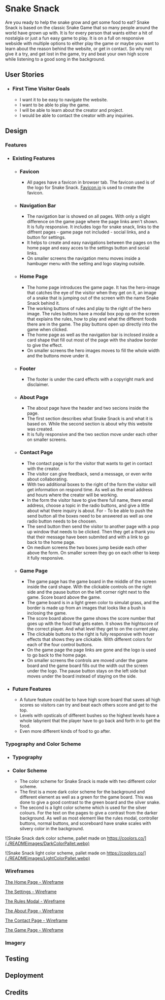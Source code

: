 # Snake Snack

Are you ready to help the snake grow and get some food to eat? 
Snake Snack is based on the classic Snake Game that so many people around the world have grown up with.
It is for every person that wants either a hit of nostalgia or just a fun easy game to play. It is on a full on responsive webside with multiple options to either play the game or maybe you want to learn about the reason behind the website, or get in contact. So why not give it a try, and get lost in the game, try and beat your own high score while listening to a good song in the background.

## __User Stories__

  - ### First Time Visitor Goals

    - I want it to be easy to navigate the website.
    - I want to be able to play the game.
    - I will be able to learn about the creator and project.
    - I would be able to contact the creator with any inquiries.
    
## __Design__

### __Features__

- ### Existing Features

  - ### Favicon
    - All pages have a favicon in browser tab. The favicon used is of the logo for Snake Snack. [Favicon.io](https://favicon.io/) is used to create the favicon.

  - ### Navigation Bar
    - The navigation bar is showed on all pages. With only a slight difference on the game page where the page links aren't shown. It is fully responsive. It includes logo for snake snack, links to the diffrent pages - game page not included - social links, and a button for settings. 
    - It helps to create and easy navigations between the pages on the home page and easy acces to the settings button and social links.
    - On smaller screens the navigation menu moves inside a hambuger menu with the setting and logo staying outside.

  - ### Home Page
    - The home page introduces the game page. It has the hero-image that catches the eye of the visitor when they get on it, an image of a snake that is jumping out of the screen with the name Snake Snack behind it. 
    - The working buttons of rules and play to the right of the hero image. The rules buttons have a modal box pop op on the screen that explains the rules, how to play and what the different foods there are in the game. The play buttons open up directly into the game when clicked. 
    - The home page as well as the navigation bar is inclosed inside a card shape that fill out most of the page with the shadow border to give the effect.
    - On smaller screens the hero images moves to fill the whole width and the buttons move under it.

  - ### Footer
    - The footer is under the card effects with a copyright mark and disclaimer.
    
  - ### About Page
    - The about page have the header and two secions inside the page.
    - The first section describes what Snake Snack is and what it is based on. While the second section is about why this website was created.
    - It is fully responsive and the two section move under each other on smaller screens. 

  - ### Contact Page
    - The contact page is for the visitor that wants to get in contact with the creator.
    - The visitor can give feedback, send a message, or even write about collaborating. 
    - With two additional boxes to the right of the form the visitor will get information on respond time. As well as the email address and hours where the creator will be working.
    - In the form the visitor have to give there full name, there email address, choose a topic in the radio buttons, and give a little about what there inquiry is about. For  - To be able to push the send button all the boxes need to be answered as well as one radio button needs to be choosen. 
    - The send button then send the visitor to another page with a pop up window that needs to be clicked. Then they get a thank you that their message have been submited and with a link to go back to the home page.
    - On medium screens the two boxes jump beside each other above the form. On smaller screen they go on each other to keep it fully responsive.

  - ### Game Page
    - The game page has the game board in the middle of the screen inside the card shape. With the clickable controls on the right side and the pause button on the left corner right next to the game. Score board above the game.
    - The game board is in a light green color to simulat grass, and the border is made up from an images that looks like a bush is inclosing the game. 
    - The score board above the game shows the score number that goes up with the food that gets eaten. It shows the hightscore of the correct player. And what level they get to on the current play.
    - The clickable buttons to the right is fully responsive with hover effects that shows they are clickable. With different colors for each of the four control buttons.
    - On the game page the page links are gone and the logo is used to go back to the home page. 
    - On smaller screens the controls are moved under the game board and the game board fills out the width out the screen under the logo. The pause button stays on the left side but moves under the board instead of staying on the side. 

- ### Future Features
  - A future feature could be to have high score board that saves all high scores so visitors can try and beat each others score and get to the top.
  - Levels with opsticals of different bushes so the highest levels have a whole labyrient that the player have to go back and forth in to get the food.
  - Even more different kinds of food to go after.  

### __Typography and Color Scheme__

- ### Typography

- ### Color Scheme
  - The color scheme for Snake Snack is made with two different color scheme. 
  - The first is a more dark color scheme for the background and different element as well as a green for the game board. This was done to give a good contrast to the green board and the silver snake.
  - The second is a light color scheme which is used for the silver colours. For the text on the pages to give a contrast from the darker background. As well as most element like the rules modal, controller buttons, normal buttons, and scoreboard have snake scales with silvery color in the background.

 ![Snake Snack dark color scheme, pallet made on https://coolors.co/](./READMEimages/DarkColorPallet.webp)

 ![Snake Snack light color scheme, pallet made on https://coolors.co/](./READMEimages/LightColorPallet.webp)

### __Wireframes__

[The Home Page - Wireframe](./READMEimages/wireframes/HomeWireframes.png)

[The Settings - Wireframe](./READMEimages/wireframes/SettingsWireframes.png)

[The Rules Modal - Wireframe](./READMEimages/wireframes/RulesWireframes.png)

[The About Page - Wireframe](./READMEimages/wireframes/AboutWireframes.png)

[The Contact Page - Wireframe](./READMEimages/wireframes/ContactWireframes.png)

[The Game Page - Wireframe](./READMEimages/wireframes/GameWireframes.png)

### __Imagery__

## __Testing__

## __Deployment__

## __Credits__
